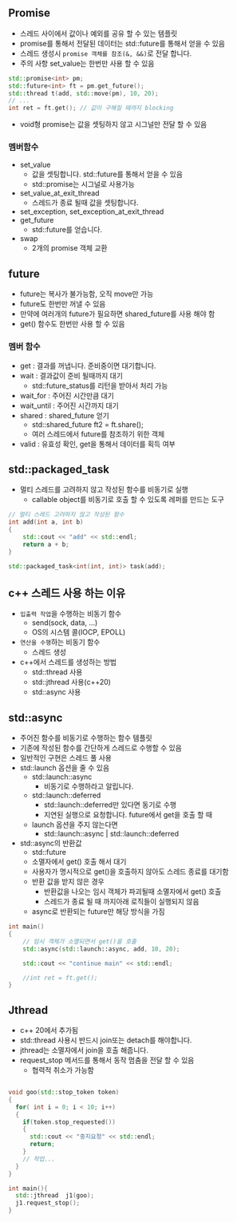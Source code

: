 ## Promise
* 스레드 사이에서 값이나 예외를 공유 할 수 있는 템플릿 
* promise를 통해서 전달된 데이터는 std::future를 통해서 얻을 수 있음 
* 스레드 생성시 `promise 객체를 참조(&, &&)`로 전달 합니다.
* 주의 사항 set_value는 한번만 사용 할 수 있음
```c++
std::promise<int> pm;
std::future<int> ft = pm.get_future();
std::thread t(add, std::move(pm), 10, 20);
// ...
int ret = ft.get(); // 값이 구해질 때까지 blocking
```
* void형 promise는 값을 셋팅하지 않고 시그널만 전달 할 수 있음

### 멤버함수
* set_value 
  * 값을 셋팅합니다. std::future를 통해서 얻을 수 있음
  * std::promise<void>는 시그널로 사용가능
* set_value_at_exit_thread 
  * 스레드가 종료 될때 값을 셋팅합니다. 
* set_exception, set_exception_at_exit_thread
* get_future 
  * std::future를 얻습니다.
* swap
  * 2개의 promise 객체 교환

## future
* future는 복사가 불가능함, 오직 move만 가능
* future도 한번만 꺼낼 수 있음
* 만약에 여러개의 future가 필요하면 shared_future를 사용 해야 함
* get() 함수도 한번만 사용 할 수 있음

### 멤버 함수
* get : 결과를 꺼냅니다. 준비중이면 대기합니다.
* wait : 결과값이 준비 될때까지 대기
  * std::future_status를 리턴을 받아서 처리 가능
* wait_for : 주어진 시간만큼 대기
* wait_until : 주어진 시간까지 대기
* shared : shared_future 얻기
  * std::shared_future<int> ft2 = ft.share();
  * 여러 스레드에서 future를 참조하기 위한 객체 
* valid : 유효성 확인, get을 통해서 데이터를 획득 여부 

## std::packaged_task
* 멀티 스레드를 고려하지 않고 작성된 함수를 비동기로 실행
  * callable object를 비동기로 호출 할 수 있도록 레퍼를 만드는 도구
```c++
// 멀티 스레드 고려하지 않고 작성된 함수 
int add(int a, int b)
{
    std::cout << "add" << std::endl;
    return a + b;
}

std::packaged_task<int(int, int)> task(add);
```
## c++ 스레드 사용 하는 이유
* `입출력 작업`을 수행하는 비동기 함수
  * send(sock, data, ...)
  * OS의 시스템 콜(IOCP, EPOLL)
* `연산을 수행`하는 비동기 함수
  * 스레드 생성
* c++에서 스레드를 생성하는 방법
  * std::thread 사용
  * std::jthread 사용(c++20)
  * std::async 사용

## std::async
* 주어진 함수를 비동기로 수행하는 함수 템플릿 
* 기존에 작성된 함수를 간단하게 스레드로 수행할 수 있음
* 일반적인 구현은 스레드 풀 사용
* std::launch 옵션을 줄 수 있음
  * std::launch::async
    * 비동기로 수행하라고 알립니다. 
  * std::launch::deferred 
    * std::launch::deferred만 있다면 동기로 수행
    * 지연된 실행으로 요청합니다. future에서 get을 호출 할 때
  * launch 옵션을 주지 않는다면
    * std::launch::async | std::launch::deferred 
* std::async의 반환값
  * std::future
  * 소멸자에서 get() 호출 해서 대기 
  * 사용자가 명시적으로 get()을 호출하지 않아도 스레드 종료를 대기함
  * 반환 값을 받지 않은 경우
    * 반환값을 나오는 임시 객체가 파괴될때 소멸자에서 get() 호출
    * 스레드가 종료 될 때 까지아래 로직들이 실행되지 않음
  * async로 반환되는 future만 해당 방식을 가짐 
```c++
int main()
{
    // 임시 객체가 소멸되면서 get()을 호출
    std::async(std::launch::async, add, 10, 20);

    std::cout << "continue main" << std::endl;

    //int ret = ft.get();
}
```

## Jthread
* c++ 20에서 추가됨
* std::thread 사용시 반드시 join또는 detach를 해야합니다. 
* jthread는 소멸자에서 join을 호출 해줍니다. 
* request_stop 메서드를 통해서 동작 멈춤을 전달 할 수 있음
  * 협력적 취소가 가능함
```c++

void goo(std::stop_token token)
{
  for( int i = 0; i < 10; i++)
  {
    if(token.stop_requested())
    {
      std::cout << "중지요청" << std::endl;
      return;
    }
    // 작업...
  }
}

int main(){
  std::jthread  j1(goo);
  j1.request_stop();
}
```